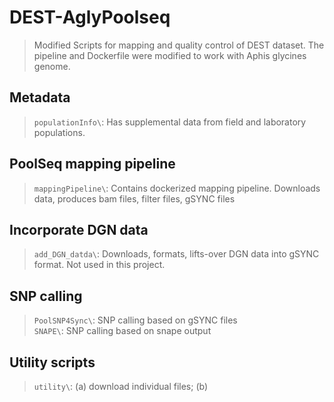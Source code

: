 # DEST-AglyPoolseq
  > Modified Scripts for mapping and quality control of DEST dataset. The pipeline and Dockerfile were modified to work with Aphis glycines genome.

## Metadata
  > `populationInfo\`: Has supplemental data from field and laboratory populations.

## PoolSeq mapping pipeline
  > `mappingPipeline\`: Contains dockerized mapping pipeline. Downloads data, produces bam files, filter files, gSYNC files

## Incorporate DGN data
  > `add_DGN_datda\`: Downloads, formats, lifts-over DGN data into gSYNC format. Not used in this project.

## SNP calling
  > `PoolSNP4Sync\`: SNP calling based on gSYNC files </br>
  > `SNAPE\`: SNP calling based on snape output

## Utility scripts
  > `utility\`: (a) download individual files; (b)
